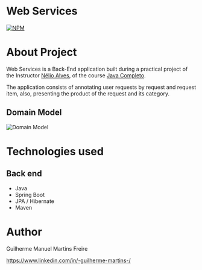 # Web Services
[![NPM](https://img.shields.io/npm/l/react)](https://github.com/DevGuilhermeMartins/workshop-springboot3-jpa/blob/main/LICENSE) 

# About Project

Web Services is a Back-End application built during a practical project of the Instructor [Nélio Alves](https://github.com/acenelio), of the course [Java Completo](https://www.udemy.com/course/java-curso-completo/).

The application consists of annotating user requests by request and request item, also, presenting the product of the request and its category.

## Domain Model
![Domain Model](https://github.com/DevGuilhermeMartins/assets/blob/main/domain-model.png)

# Technologies used
## Back end
- Java
- Spring Boot
- JPA / Hibernate
- Maven

  
# Author

Guilherme Manuel Martins Freire

https://www.linkedin.com/in/-guilherme-martins-/
